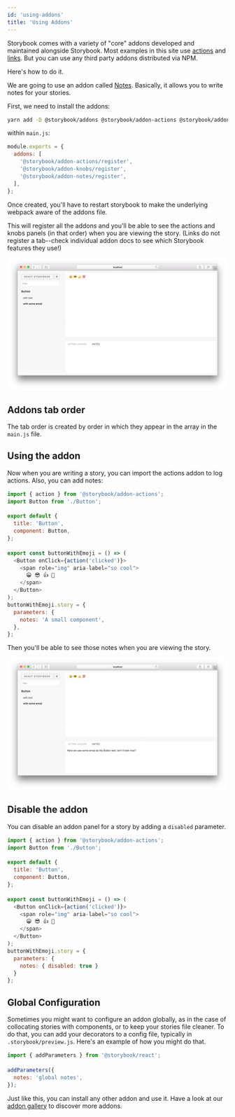 ```yaml
---
id: 'using-addons'
title: 'Using Addons'
---
```


Storybook comes with a variety of "core" addons developed and maintained alongside Storybook. Most examples in this site use [actions](https://github.com/storybookjs/storybook/tree/master/addons/actions) and [links](https://github.com/storybookjs/storybook/tree/master/addons/links). But you can use any third party addons distributed via NPM.

Here's how to do it.

We are going to use an addon called [Notes](https://github.com/storybookjs/storybook/tree/master/addons/notes). Basically, it allows you to write notes for your stories.

First, we need to install the addons:

```sh
yarn add -D @storybook/addons @storybook/addon-actions @storybook/addon-knobs @storybook/addon-notes
```

within `main.js`:

```js
module.exports = {
  addons: [
    '@storybook/addon-actions/register',
    '@storybook/addon-knobs/register',
    '@storybook/addon-notes/register',
  ],
};
```

Once created, you'll have to restart storybook to make the underlying webpack aware of the addons file.

This will register all the addons and you'll be able to see the actions and knobs panels (in that order) when you are viewing the story. (Links do not register a tab--check individual addon docs to see which Storybook features they use!)

![Stories without notes](../static/stories-without-notes.png)

## Addons tab order

The tab order is created by order in which they appear in the array in the `main.js` file.

## Using the addon

Now when you are writing a story, you can import the actions addon to log actions. Also, you can add notes:

```js
import { action } from '@storybook/addon-actions';
import Button from './Button';

export default {
  title: 'Button',
  component: Button,
};

export const buttonWithEmoji = () => (
  <Button onClick={action('clicked')}>
    <span role="img" aria-label="so cool">
      😀 😎 👍 💯
    </span>
  </Button>
);
buttonWithEmoji.story = {
  parameters: {
    notes: 'A small component',
  },
};
```

Then you'll be able to see those notes when you are viewing the story.

![Stories with notes](../static/stories-with-notes.png)

## Disable the addon

You can disable an addon panel for a story by adding a `disabled` parameter.

```js
import { action } from '@storybook/addon-actions';
import Button from './Button';

export default {
  title: 'Button',
  component: Button,
};

export const buttonWithEmoji = () => (
  <Button onClick={action('clicked')}>
    <span role="img" aria-label="so cool">
      😀 😎 👍 💯
    </span>
  </Button>
);
buttonWithEmoji.story = {
  parameters: {
    notes: { disabled: true }
  }
};
```

## Global Configuration

Sometimes you might want to configure an addon globally, as in the case of collocating stories with components, or to keep your stories file cleaner. To do that, you can add your decorators to a config file, typically in `.storybook/preview.js`. Here's an example of how you might do that.

```js
import { addParameters } from '@storybook/react';

addParameters({
  notes: 'global notes',
});
```

Just like this, you can install any other addon and use it. Have a look at our [addon gallery](https://storybook.js.org/addons/) to discover more addons.
